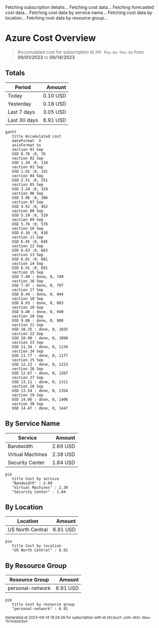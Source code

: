 Fetching subscription details...
Fetching cost data...
Fetching forecasted cost data...
Fetching cost data by service name...
Fetching cost data by location...
Fetching cost data by resource group...
# Azure Cost Overview

> Accumulated cost for subscription id `JPF Pay-As-You-Go` from **09/01/2023** to **09/14/2023**

## Totals

|Period|Amount|
|---|---:|
|Today|0.10 USD|
|Yesterday|0.18 USD|
|Last 7 days|3.05 USD|
|Last 30 days|6.91 USD|

```mermaid
gantt
   title Accumulated cost
   dateFormat  X
   axisFormat %s
   section 01 Sep
   USD 0.76 :0, 76
   section 02 Sep
   USD 1.34 :0, 134
   section 03 Sep
   USD 1.91 :0, 191
   section 04 Sep
   USD 2.51 :0, 251
   section 05 Sep
   USD 3.24 :0, 324
   section 06 Sep
   USD 3.86 :0, 386
   section 07 Sep
   USD 4.52 :0, 452
   section 08 Sep
   USD 5.19 :0, 519
   section 09 Sep
   USD 5.76 :0, 576
   section 10 Sep
   USD 6.10 :0, 610
   section 11 Sep
   USD 6.45 :0, 645
   section 12 Sep
   USD 6.63 :0, 663
   section 13 Sep
   USD 6.81 :0, 681
   section 14 Sep
   USD 6.91 :0, 691
   section 15 Sep
   USD 7.49 : done, 0, 749
   section 16 Sep
   USD 7.97 : done, 0, 797
   section 17 Sep
   USD 8.44 : done, 0, 844
   section 18 Sep
   USD 8.93 : done, 0, 893
   section 19 Sep
   USD 9.40 : done, 0, 940
   section 20 Sep
   USD 9.88 : done, 0, 988
   section 21 Sep
   USD 10.35 : done, 0, 1035
   section 22 Sep
   USD 10.90 : done, 0, 1090
   section 23 Sep
   USD 11.34 : done, 0, 1134
   section 24 Sep
   USD 11.77 : done, 0, 1177
   section 25 Sep
   USD 12.23 : done, 0, 1223
   section 26 Sep
   USD 12.67 : done, 0, 1267
   section 27 Sep
   USD 13.11 : done, 0, 1311
   section 28 Sep
   USD 13.54 : done, 0, 1354
   section 29 Sep
   USD 14.06 : done, 0, 1406
   section 30 Sep
   USD 14.47 : done, 0, 1447
```

## By Service Name

|Service|Amount|
|---|---:|
|Bandwidth|2.69 USD|
|Virtual Machines|2.38 USD|
|Security Center|1.84 USD|

```mermaid
pie
   title Cost by service
   "Bandwidth" : 2.69
   "Virtual Machines" : 2.38
   "Security Center" : 1.84
```

## By Location

|Location|Amount|
|---|---:|
|US North Central|6.91 USD|

```mermaid
pie
   title Cost by location
   "US North Central" : 6.91
```

## By Resource Group

|Resource Group|Amount|
|---|---:|
|personal-network|6.91 USD|

```mermaid
pie
   title Cost by resource group
   "personal-network" : 6.91
```

<sup>Generated at 2023-09-14 19:24:28 for subscription with id `4913be3f-a345-4652-9bba-767418dd25e3`</sup>
